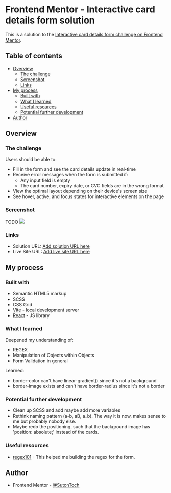 
# Frontend Mentor - Interactive card details form solution

This is a solution to the [Interactive card details form challenge on Frontend Mentor](https://www.frontendmentor.io/challenges/interactive-card-details-form-XpS8cKZDWw).

## Table of contents

- [Overview](#overview)
  - [The challenge](#the-challenge)
  - [Screenshot](#screenshot)
  - [Links](#links)
- [My process](#my-process)
  - [Built with](#built-with)
  - [What I learned](#what-i-learned)
  - [Useful resources](#useful-resources)
  - [Potential further development](#potential-further-development)
- [Author](#author)

## Overview

### The challenge

Users should be able to:

- Fill in the form and see the card details update in real-time
- Receive error messages when the form is submitted if:
  - Any input field is empty
  - The card number, expiry date, or CVC fields are in the wrong format
- View the optimal layout depending on their device's screen size
- See hover, active, and focus states for interactive elements on the page

### Screenshot

TODO
![](./screenshot.jpg)

### Links

- Solution URL: [Add solution URL here](https://your-solution-url.com)
- Live Site URL: [Add live site URL here](https://sutontoch.github.io/interactive-card-details-form/)

## My process

### Built with

- Semantic HTML5 markup
- SCSS
- CSS Grid
- [Vite](https://vitejs.dev/) - local development server
- [React](https://reactjs.org/) - JS library

### What I learned

Deepened my understanding of:
- REGEX
- Manipulation of Objects within Objects
- Form Validation in general

Learned:
- border-color can't have linear-gradient() since it's not a background
- border-image exists and can't have border-radius since it's not a border

### Potential further development

- Clean up SCSS and add maybe add more variables
- Rethink naming pattern (a-b, aB, a_b). The way it is now, makes sense to me but probably nobody else.
- Maybe redo the positioning, such that the background image has 'position: absolute;' instead of the cards.

### Useful resources

- [regex101](https://regex101.com/) - This helped me building the regex for the form.

## Author

- Frontend Mentor - [@SutonToch](https://www.frontendmentor.io/profile/SutonToch)
